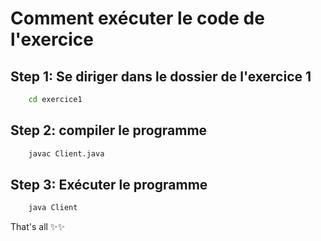 # Comment exécuter le code de l'exercice

## Step 1: Se diriger dans le dossier de l'exercice 1

```bash
    cd exercice1
```

## Step 2: compiler le programme

```bash
    javac Client.java
```

## Step 3: Exécuter le programme

```bash
    java Client
```

That's all ✨✨
